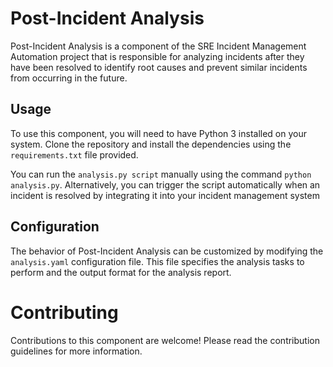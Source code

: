 # Post-Incident Analysis
Post-Incident Analysis is a component of the SRE Incident Management Automation project that is responsible for analyzing incidents after they have been resolved to identify root causes and prevent similar incidents from occurring in the future.

## Usage

To use this component, you will need to have Python 3 installed on your system. Clone the repository and install the dependencies using the `requirements.txt` file provided.

You can run the `analysis.py script` manually using the command `python analysis.py`. Alternatively, you can trigger the script automatically when an incident is resolved by integrating it into your incident management system

## Configuration

The behavior of Post-Incident Analysis can be customized by modifying the `analysis.yaml` configuration file. This file specifies the analysis tasks to perform and the output format for the analysis report.

# Contributing

Contributions to this component are welcome! Please read the contribution guidelines for more information.
